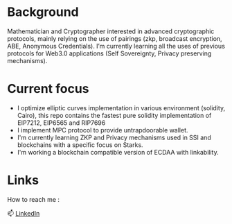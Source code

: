 # Background

Mathematician and Cryptographer interested in advanced cryptographic protocols, mainly relying on the use of pairings (zkp, broadcast encryption, ABE, Anonymous Credentials). I’m currently learning all the uses of previous protocols for Web3.0 applications (Self Sovereignty, Privacy preserving mechanisms).


# Current focus
- I optimize elliptic curves implementation in various environment (solidity, Cairo), this repo contains the fastest pure solidity implementation of EIP7212, EIP6565 and RIP7696
- I implement MPC protocol to provide untrapdoorable wallet.
- I'm currently learning ZKP and Privacy mechanisms used in SSI and blockchains with a specific focus on Starks.
- I'm working a blockchain compatible version of ECDAA with linkability. 
  
# Links
How to reach me :

📫 [LinkedIn](https://www.linkedin.com/in/renaud-dubois-63a62411/)
